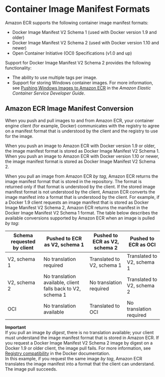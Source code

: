 # Container Image Manifest Formats<a name="image-manifest-formats"></a>

Amazon ECR supports the following container image manifest formats:
+ Docker Image Manifest V2 Schema 1 \(used with Docker version 1\.9 and older\)
+ Docker Image Manifest V2 Schema 2 \(used with Docker version 1\.10 and newer\)
+ Open Container Initiative \(OCI\) Specifications \(v1\.0 and up\)

Support for Docker Image Manifest V2 Schema 2 provides the following functionality:
+ The ability to use multiple tags per image\.
+ Support for storing Windows container images\. For more information, see [Pushing Windows Images to Amazon ECR](https://docs.aws.amazon.com/AmazonECS/latest/developerguide/windows_ecr.html) in the *Amazon Elastic Container Service Developer Guide*\.

## Amazon ECR Image Manifest Conversion<a name="image-manifest-conversion"></a>

When you push and pull images to and from Amazon ECR, your container engine client \(for example, Docker\) communicates with the registry to agree on a manifest format that is understood by the client and the registry to use for the image\. 

When you push an image to Amazon ECR with Docker version 1\.9 or older, the image manifest format is stored as Docker Image Manifest V2 Schema 1\. When you push an image to Amazon ECR with Docker version 1\.10 or newer, the image manifest format is stored as Docker Image Manifest V2 Schema 2\.

When you pull an image from Amazon ECR *by tag*, Amazon ECR returns the image manifest format that is stored in the repository\. The format is returned only if that format is understood by the client\. If the stored image manifest format is not understood by the client, Amazon ECR converts the image manifest into a format that is understood by the client\. For example, if a Docker 1\.9 client requests an image manifest that is stored as Docker Image Manifest V2 Schema 2, Amazon ECR returns the manifest in the Docker Image Manifest V2 Schema 1 format\. The table below describes the available conversions supported by Amazon ECR when an image is pulled *by tag*: 


| Schema requested by client | Pushed to ECR as V2, schema 1 | Pushed to ECR as V2, schema 2 | Pushed to ECR as OCI | 
| --- | --- | --- | --- | 
| V2, schema 1 | No translation required | Translated to V2, schema 1 | Translated to V2, schema 1 | 
| V2, schema 2 | No translation available, client falls back to V2, schema 1 | No translation required | Translated to V2, schema 2 | 
| OCI | No translation available | Translated to OCI | No translation required | 

**Important**  
If you pull an image *by digest*, there is no translation available; your client must understand the image manifest format that is stored in Amazon ECR\. If you request a Docker Image Manifest V2 Schema 2 image by digest on a Docker 1\.9 or older client, the image pull fails\. For more information, see [Registry compatibility](https://docs.docker.com/registry/compatibility/) in the Docker documentation\.  
In this example, if you request the same image *by tag*, Amazon ECR translates the image manifest into a format that the client can understand\. The image pull succeeds\.
